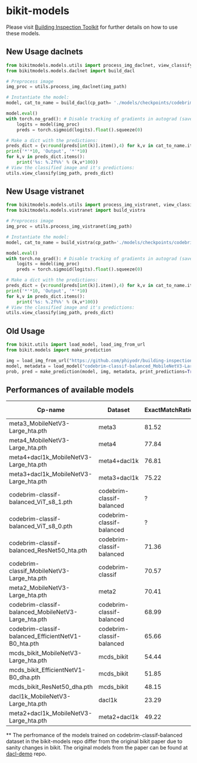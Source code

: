 # bikit-models

Please visit [Building Inspection Toolkit](https://github.com/phiyodr/building-inspection-toolkit/) for further details on how to use these models. 


## New Usage daclnets

```python 
from bikitmodels.models.utils import process_img_daclnet, view_classify
from bikitmodels.models.daclnet import build_dacl

# Preprocess image
img_proc = utils.process_img_daclnet(img_path)

# Instantiate the model:
model, cat_to_name = build_dacl(cp_path= './models/checkpoints/codebrim-classif-balanced/codebrim-classif-balanced_MobileNetV3-Large_hta.pth')

model.eval()
with torch.no_grad(): # Disable tracking of gradients in autograd (saves some time)
    logits = model(img_proc)
    preds = torch.sigmoid(logits).float().squeeze(0)

# Make a dict with the predictions:
preds_dict = {v:round(preds[int(k)].item(),4) for k,v in cat_to_name.items()}
print('*'*10, 'Output', '*'*10)
for k,v in preds_dict.items():
    print('%s: %.2f%%' % (k,v*100)) 
# View the classified image and it's predictions:
utils.view_classify(img_path, preds_dict)

```

## New Usage vistranet
```python 
from bikitmodels.models.utils import process_img_vistranet, view_classify
from bikitmodels.models.vistranet import build_vistra

# Preprocess image
img_proc = utils.process_img_vistranet(img_path)

# Instantiate the model:
model, cat_to_name = build_vistra(cp_path='./models/checkpoints/codebrim-classif-balanced/codebrim-classif-balanced_ViT_s8.pth')

model.eval()
with torch.no_grad(): # Disable tracking of gradients in autograd (saves some time)
    logits = model(img_proc)
    preds = torch.sigmoid(logits).float().squeeze(0)

# Make a dict with the predictions:
preds_dict = {v:round(preds[int(k)].item(),4) for k,v in cat_to_name.items()}
print('*'*10, 'Output', '*'*10)
for k,v in preds_dict.items():
    print('%s: %.2f%%' % (k,v*100)) 
# View the classified image and it's predictions:
utils.view_classify(img_path, preds_dict)
```

## Old Usage
```python
from bikit.utils import load_model, load_img_from_url
from bikit.models import make_prediction

img = load_img_from_url("https://github.com/phiyodr/building-inspection-toolkit/raw/master/bikit/data/11_001990.jpg")
model, metadata = load_model("codebrim-classif-balanced_MobileNetV3-Large_hta", add_metadata=True)
prob, pred = make_prediction(model, img, metadata, print_predictions=True, preprocess_image=True)
```

## Performances of available models


| **Cp-name**                                         | **Dataset**               | **ExactMatchRatio** | **F1** | **Precision** | **Recall** | **Accuracy** | **AUROC** | **Recall-NoDamage** | **Recall-Crack** | **Recall-Efflorescence** | **Recall-Spalling** | **Recall-BarsExposed** | **Recall-Rust** | **Scaling** | **Other** |
|-----------------------------------------------------|---------------------------|---------------------|--------|---------------|------------|--------------|-----------|---------------------|------------------|--------------------------|---------------------|------------------------|-----------------|-------------|-----------|
| meta3_MobileNetV3-Large_hta.pth                     | meta3                     | 81.52               | 85.28  | 90.84         | 81.2       | 95.31        | 98.03     | 97.29               | 93.75            | 65.92                    | 82.59               | 71.43                  | 76.19           |             |           |
| meta4_MobileNetV3-Large_hta.pth                     | meta4                     | 77.84               | 79.4   | 87.68         | 74.85      | 93.01        | 97.69     | 99.17               | 60.82            | 67.6                     | 81.48               | 69.52                  | 70.48           |             |           |
| meta4+dacl1k_MobileNetV3-Large_hta.pth              | meta4+dacl1k              | 76.81               | 76.44  | 86.19         | 71.11      | 92.76        | 97.4      | 98.42               | 61.85            | 59.18                    | 73.61               | 59.7                   | 73.91           |             |           |
| meta3+dacl1k_MobileNetV3-Large_hta.pth              | meta3+dacl1k              | 75.22               | 82.14  | 90.41         | 76.18      | 93.4         | 96.85     | 93.54               | 85.54            | 60.67                    | 78.33               | 65.4                   | 73.6            |             |           |
| codebrim-classif-balanced_ViT_s8_1.pth          | codebrim-classif-balanced | ?               | ?  | ?         | ?       | ?        | ?     | ?               | ?            | ?                    | ?               | ?                  | ?           |             |           |
| codebrim-classif-balanced_ViT_s8_0.pth          | codebrim-classif-balanced | ?               | ?  | ?         | ?       | ?        | ?     | ?               | ?            | ?                    | ?               | ?                  | ?           |             |           |
| codebrim-classif-balanced_ResNet50_hta.pth          | codebrim-classif-balanced | 71.36               | 84.13  | 85.33         | 83.2       | 92.59        | 96.99     | 93.33               | 85.33            | 77.18                    | 84.67               | 85.33                  | 73.33           |             |           |
| codebrim-classif_MobileNetV3-Large_hta.pth          | codebrim-classif          | 70.57               | 83.04  | 86.27         | 81.07      | 92.25        | 96.67     | 94                  | 84               | 82.67                    | 65.1                | 84.67                  | 76              |             |           |
| meta2_MobileNetV3-Large_hta.pth                     | meta2                     | 70.41               | 82.99  | 87.43         | 80.1       | 92.39        | 96.5      | 94.44               | 88.33            | 70.39                    | 82.22               | 68.57                  | 76.67           |             |           |
| codebrim-classif-balanced_MobileNetV3-Large_hta.pth | codebrim-classif-balanced | 68.99               | 82.77  | 84.36         | 81.75      | 91.98        | 96.45     | 94                  | 80               | 72.48                    | 84.67               | 86.67                  | 72.67           |             |           |
| codebrim-classif-balanced_EfficientNetV1-B0_hta.pth | codebrim-classif-balanced | 65.66               | 81     | 80.33         | 82.52      | 90.88        | 96.06     | 90                  | 77.33            | 67.79                    | 88.67               | 92.67                  | 78.67           |             |           |
| mcds_bikit_MobileNetV3-Large_hta.pth                | mcds_bikit                | 54.44               | 65.52  | 79.48         | 59.44      | 90.65        | 93.67     | 70                  | 76.67            | 90                       | 58.89               | 21.67                  | 68.33           | 43.33       | 46.67     |
| mcds_bikit_EfficientNetV1-B0_dha.pth                | mcds_bikit                | 51.85               | 64.55  | 77.72         | 58.06      | 90.23        | 91.91     | 46.67               | 73.33            | 80                       | 61.11               | 38.33                  | 75              | 43.33       | 46.67     |
| mcds_bikit_ResNet50_dha.pth                         | mcds_bikit                | 48.15               | 62.33  | 80.88         | 54.93      | 89.81        | 93.07     | 66.67               | 73.33            | 86.67                    | 44.44               | 23.33                  | 65              | 36.67       | 43.33     |
| dacl1k_MobileNetV3-Large_hta.pth                    | dacl1k                    | 23.29               | 56.94  | 75.72         | 46.95      | 76.18        | 82.58     | 65.22               | 22.5             | 43.18                    | 44.44               | 35.85                  | 70.54           |             |           |
| meta2+dacl1k_MobileNetV3-Large_hta.pth              | meta2+dacl1k              | 49.22               | 66.48  | 72.17         | 66.48      | 85.45        | 89.27     | 32.35               | 83.13            | 61.8                     | 78.33               | 65.02                  | 78.26           |             |           |

** The perfromance of the models trained on codebrim-classif-balanced dataset in the bikit-models repo differ from the original bikit paper due to sanity changes in bikit. The original models from the paper can be found at [dacl-demo](https://github.com/jfltzngr/dacl-demo) repo.